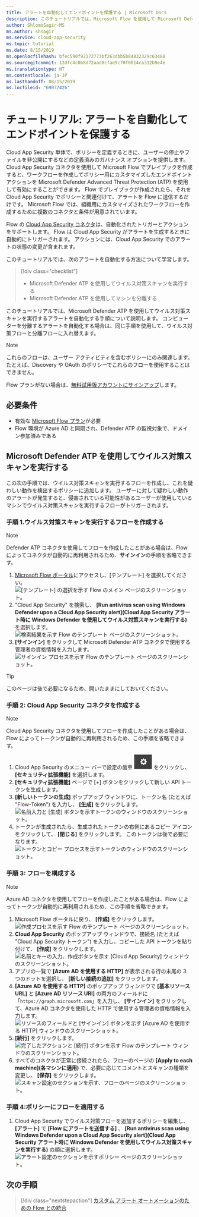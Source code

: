 ```yaml
---
title: アラートを自動化してエンドポイントを保護する | Microsoft Docs
description: このチュートリアルでは、Microsoft Flow を使用して Microsoft Defender アクションを実行するための Microsoft Cloud App Security アラートの構成プロセスについて説明します。
author: ShlomoSagir-MS
ms.author: shsagir
ms.service: cloud-app-security
ms.topic: tutorial
ms.date: 8/15/2019
ms.openlocfilehash: bfec590f92172773bf263dbb5b84832329c63488
ms.sourcegitcommit: 12dfc4c0b8d72aad8cfae9c70f0014ca312b9e4e
ms.translationtype: HT
ms.contentlocale: ja-JP
ms.lasthandoff: 08/15/2019
ms.locfileid: "69037426"
---
```

# <a name="tutorial-automate-alerts-to-protect-endpoints"></a>チュートリアル: アラートを自動化してエンドポイントを保護する

Cloud App Security 単体で、ポリシーを定義するときに、ユーザーの停止やファイルを非公開にするなどの定義済みのガバナンス オプションを提供します。 Cloud App Security コネクタを使用して Microsoft Flow でプレイブックを作成すると、ワークフローを作成してポリシー用にカスタマイズしたエンドポイント アクションを Microsoft Defender Advanced Threat Protection (ATP) を使用して有効にすることができます。 Flow でプレイブックが作成されたら、それを Cloud App Security でポリシーと関連付けて、アラートを Flow に送信するだけです。 Microsoft Flow では、組織用にカスタマイズされたワークフローを作成するために複数のコネクタと条件が用意されています。

Flow の [Cloud App Security コネクタ](https://docs.microsoft.com/connectors/cloudappsecurity/)は、自動化されたトリガーとアクションをサポートします。 Flow は Cloud App Security がアラートを生成するときに自動的にトリガーされます。 アクションには、Cloud App Security でのアラートの状態の変更が含まれます。

このチュートリアルでは、次のアラートを自動化する方法について学習します。

> [!div class="checklist"]
> * Microsoft Defender ATP を使用してウイルス対策スキャンを実行する
> * Microsoft Defender ATP を使用してマシンを分離する

このチュートリアルでは、Microsoft Defender ATP を使用してウイルス対策スキャンを実行するアラートを自動化する手順について説明します。 コンピューターを分離するアラートを自動化する場合は、同じ手順を使用して、ウイルス対策フローと分離フローに入れ替えます。

> [!NOTE]
> これらのフローは、ユーザー アクティビティを含むポリシーにのみ関連します。 たとえば、Discovery や OAuth のポリシーでこれらのフローを使用することはできません。

Flow プランがない場合は、[無料試用版アカウントにサインアップ](https://flow.microsoft.com/pricing)します。

## <a name="prerequisites"></a>必要条件

* 有効な [Microsoft Flow プラン](https://flow.microsoft.com/pricing)が必要
* Flow 環境が Azure AD と同期され、Defender ATP の監視対象で、ドメイン参加済みである

## <a name="run-an-antivirus-scan-using-microsoft-defender-atp"></a>Microsoft Defender ATP を使用してウイルス対策スキャンを実行する

この次の手順では、ウイルス対策スキャンを実行するフローを作成し、これを疑わしい動作を検出するポリシーに追加します。 ユーザーに対して疑わしい動作のアラートが発生すると、侵害されている可能性があるユーザーが使用しているマシンでウイルス対策スキャンを実行するフローがトリガーされます。

### <a name="step-1-create-a-flow-to-run-an-antivirus-scan"></a>手順 1.ウイルス対策スキャンを実行するフローを作成する

> [!NOTE]
> Defender ATP コネクタを使用してフローを作成したことがある場合は、Flow によってコネクタが自動的に再利用されるため、**サインイン**の手順を省略できます。

1. [Microsoft Flow ポータル](https://flow.microsoft.com/)にアクセスし、[テンプレート] を選択してください。
    ![[テンプレート] の選択を示す Flow のメイン ページのスクリーンショット。](media/tutorial-flow-templates.png)
1. "Cloud App Security" を検索し、 **[Run antivirus scan using Windows Defender upon a Cloud App Security alert]\(Cloud App Security アラート時に Windows Defender を使用してウイルス対策スキャンを実行する\)** を選択します。
    ![検索結果を示す Flow のテンプレート ページのスクリーンショット。](media/tutorial-flow-templates-search.png)
1. **[サインイン]** をクリックして Microsoft Defender ATP コネクタで使用する管理者の資格情報を入力します。
    ![サインイン プロセスを示す Flow のテンプレート ページのスクリーンショット。](media/tutorial-flow-templates-signin.png)

> [!TIP]
> このページは後で必要になるため、開いたままにしておいてください。

### <a name="step-2-create-a-cloud-app-security-connector"></a>手順 2: Cloud App Security コネクタを作成する

> [!NOTE]
> Cloud App Security コネクタを使用してフローを作成したことがある場合は、Flow によってトークンが自動的に再利用されるため、この手順を省略できます。

1. Cloud App Security のメニュー バーで設定の歯車 ![設定アイコン](./media/settings-icon.png "設定アイコン") をクリックし、 **[セキュリティ拡張機能]** を選択します。
1. **[セキュリティ拡張機能]** ページで [+] ボタンをクリックして新しい API トークンを生成します。
1. **[新しいトークンの生成]** ポップアップ ウィンドウに、トークン名 (たとえば "Flow-Token") を入力し、 **[生成]** をクリックします。
    ![名前入力と [生成] ボタンを示すトークンのウィンドウのスクリーンショット。](media/tutorial-flow-token-generate.png)
1. トークンが生成されたら、生成されたトークンの右側にあるコピー アイコンをクリックして、 **[閉じる]** をクリックします。 このトークンは後で必要になります。
    ![トークンとコピー プロセスを示すトークンのウィンドウのスクリーンショット。](media/tutorial-flow-token-copy.png)

### <a name="step-3-configure-the-flow"></a>手順 3: フローを構成する

> [!NOTE]
> Azure AD コネクタを使用してフローを作成したことがある場合は、Flow によってトークンが自動的に再利用されるため、この手順を省略できます。

1. Microsoft Flow ポータルに戻り、 **[作成]** をクリックします。
    ![作成プロセスを示す Flow のテンプレート ページのスクリーンショット。](media/tutorial-flow-templates-create.png)
1. **Cloud App Security** のポップアップ ウィンドウで、接続名 (たとえば "Cloud App Security トークン") を入力し、コピーした API トークンを貼り付けて、 **[作成]** をクリックします。
    ![名前とキーの入力、作成ボタンを示す [Cloud App Security] ウィンドウのスクリーンショット。](media/tutorial-flow-token-generate.png)
1. アプリの一覧で **[Azure AD を使用する HTTP]** が表示される行の末尾の 3 つのドットを選択し、 **[新しい接続の追加]** をクリックします。
1. **[Azure AD を使用する HTTP]** のポップアップ ウィンドウで **[基本リソース URL]** と **[Azure AD リソース URI]** の両方のフィールドに「`https://graph.microsoft.com`」を入力し、 **[サインイン]** をクリックして、Azure AD コネクタを使用した HTTP で使用する管理者の資格情報を入力します。
    ![リソースのフィールドと [サインイン] ボタンを示す [Azure AD を使用する HTTP] ウィンドウのスクリーンショット。](media/tutorial-flow-templates-azure.png)
1. **[続行]** をクリックします。
    ![完了したアクションと [続行] ボタンを示す Flow のテンプレート ウィンドウのスクリーンショット。](media/tutorial-flow-templates-continue.png)
1. すべてのコネクタが正常に接続されたら、フローのページの **[Apply to each machine]\(各マシンに適用\)** で、必要に応じてコメントとスキャンの種類を変更し、 **[保存]** をクリックします。
    ![スキャン設定のセクションを示す、フローのページのスクリーンショット。](media/tutorial-flow-templates-scan.png)

### <a name="step-4-apply-the-flow-to-a-policy"></a>手順 4:ポリシーにフローを適用する

1. Cloud App Security でウイルス対策フローを追加するポリシーを編集し、 **[アラート]** で **[Flow にアラートを送信する]** 、 **[Run antivirus scan using Windows Defender upon a Cloud App Security alert]\(Cloud App Security アラート時に Windows Defender を使用してウイルス対策スキャンを実行する\)** の順に選択します。
    ![アラート設定のセクションを示すポリシー ページのスクリーンショット。](media/tutorial-flow-templates-alerts.png)

## <a name="next-steps"></a>次の手順

> [!div class="nextstepaction"]
[カスタム アラート オートメーションのための Flow との統合](flow-integration.md)
